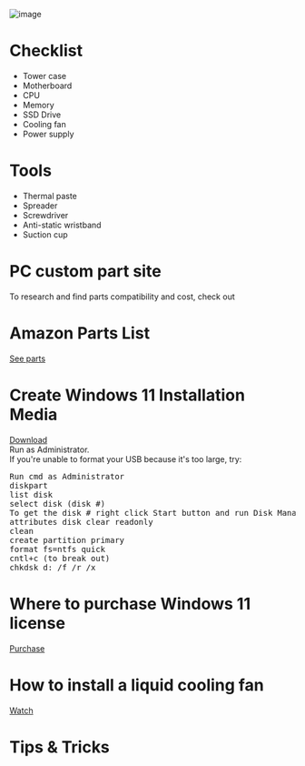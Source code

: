![image](https://github.com/davidclin/custom-pc-build/assets/6853545/0355e8b2-2ef4-4cb4-9fad-f4348b779153)

# Checklist
* Tower case
* Motherboard
* CPU
* Memory
* SSD Drive
* Cooling fan
* Power supply

# Tools
* Thermal paste
* Spreader
* Screwdriver
* Anti-static wristband
* Suction cup

# PC custom part site
To research and find parts compatibility and cost, check out <link goes here>

# Amazon Parts List
[See parts](https://a.co/6VKQqZ7)

# Create Windows 11 Installation Media
[Download](https://www.microsoft.com/en-us/software-download/windows11)<br>
Run as Administrator.<br>
If you're unable to format your USB because it's too large, try:<br>
<pre>
Run cmd as Administrator
diskpart
list disk
select disk (disk #)
To get the disk # right click Start button and run Disk Management
attributes disk clear readonly
clean
create partition primary
format fs=ntfs quick
cntl+c (to break out)
chkdsk d: /f /r /x
</pre>

# Where to purchase Windows 11 license 
[Purchase]()

# How to install a liquid cooling fan
[Watch]()

# Tips & Tricks
